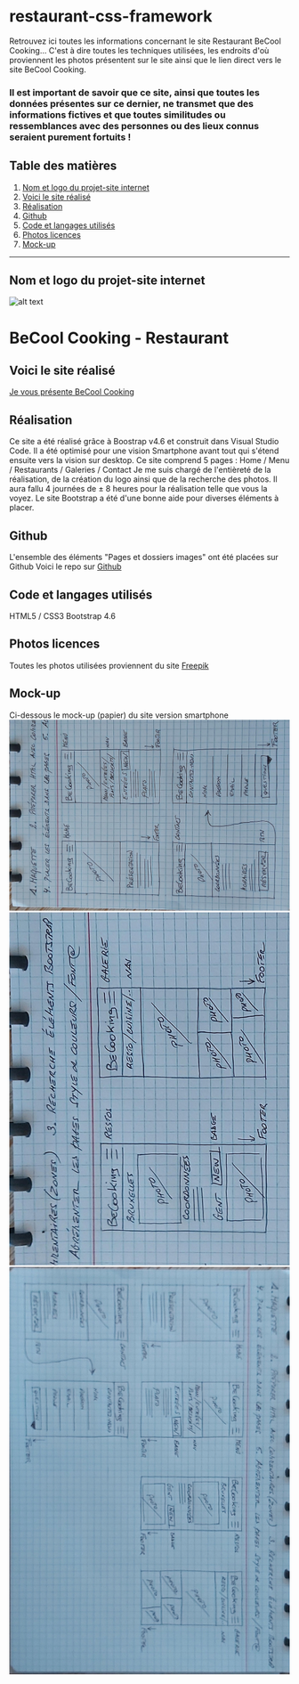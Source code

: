 # restaurant-css-framework
Retrouvez ici toutes les informations concernant le site Restaurant BeCool Cooking...
C'est à dire toutes les techniques utilisées, les endroits d'où proviennent les photos présentent sur le site ainsi que le lien direct vers le site BeCool Cooking.

### Il est important de savoir que ce site, ainsi que toutes les données présentes sur ce dernier, ne transmet que des informations fictives et que toutes similitudes ou ressemblances avec des personnes ou des lieux connus seraient purement fortuits !

## Table des matières
1. [Nom et logo du projet-site internet](#Nom-et-logo-du-projet-site-internet)
2. [Voici le site réalisé](#Voici-le-site-réalise)
3. [Réalisation](#Realisation)
4. [Github](#Github)
5. [Code et langages utilisés](#Code-et-langages-utilises)
6. [Photos licences](#Photos-licences)
7. [Mock-up](#Mock-up)

***

<a name="Nom-et-logo-du-projet-site-internet"></a>
## Nom et logo du projet-site internet

![alt text](https://christianjadot.github.io/restaurant-css-framework/images/becool-logo-black.png "BeCool Cooking")

# BeCool Cooking - Restaurant

<a name="Voici-le-site-réalise"></a>
## Voici le site réalisé
[Je vous présente BeCool Cooking](https://christianjadot.github.io/restaurant-css-framework/)

<a name="Realisation"></a>
## Réalisation
Ce site a été réalisé grâce à Boostrap v4.6 et construit dans Visual Studio Code.
Il a été optimisé pour une vision Smartphone avant tout qui s'étend ensuite vers la vision sur desktop.
Ce site comprend 5 pages : Home / Menu / Restaurants / Galeries / Contact
Je me suis chargé de l'entièreté de la réalisation, de la création du logo ainsi que de la recherche des photos.
Il aura fallu 4 journées de ± 8 heures pour la réalisation telle que vous la voyez.
Le site Bootstrap a été d'une bonne aide pour diverses éléments à placer.

<a name="Github"></a>
## Github
L'ensemble des éléments "Pages et dossiers images" ont été placées sur Github
Voici le repo sur [Github](https://github.com/ChristianJadot/restaurant-css-framework)

<a name="Code-et-langages-utilises"></a>
## Code et langages utilisés
HTML5 / CSS3
Bootstrap 4.6

<a name="Photos-licences"></a>
## Photos licences
Toutes les photos utilisées proviennent du site [Freepik](https://www.freepik.com/)

<a name="Mock-up"></a>
## Mock-up
Ci-dessous le mock-up (papier) du site version smartphone
![Wireframe 1](images/maquette-papier-01.jpg)
![Wireframe 2](images/maquette-papier-02.jpg)
![Wireframe 3](images/maquette-papier-03.jpg)

